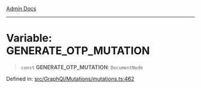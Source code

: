 [Admin Docs](/)

***

# Variable: GENERATE\_OTP\_MUTATION

> `const` **GENERATE\_OTP\_MUTATION**: `DocumentNode`

Defined in: [src/GraphQl/Mutations/mutations.ts:462](https://github.com/PalisadoesFoundation/talawa-admin/blob/main/src/GraphQl/Mutations/mutations.ts#L462)
